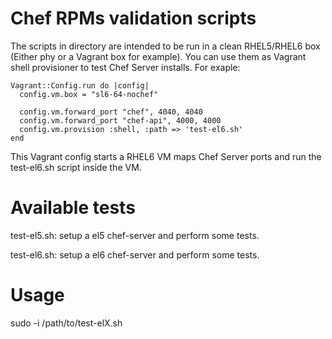# Chef RPMs validation scripts

The scripts in directory are intended to be run in a clean RHEL5/RHEL6 box (Either phy or a Vagrant box for example). You can use them as Vagrant shell provisioner to test Chef Server installs. For exaple:

    Vagrant::Config.run do |config|
      config.vm.box = "sl6-64-nochef"
    
      config.vm.forward_port "chef", 4040, 4040
      config.vm.forward_port "chef-api", 4000, 4000
      config.vm.provision :shell, :path => 'test-el6.sh'
    end

This Vagrant config starts a RHEL6 VM maps Chef Server ports and run the test-el6.sh script inside the VM.

# Available tests

test-el5.sh: setup a el5 chef-server and perform some tests.

test-el6.sh: setup a el6 chef-server and perform some tests.

# Usage

sudo -i /path/to/test-elX.sh
